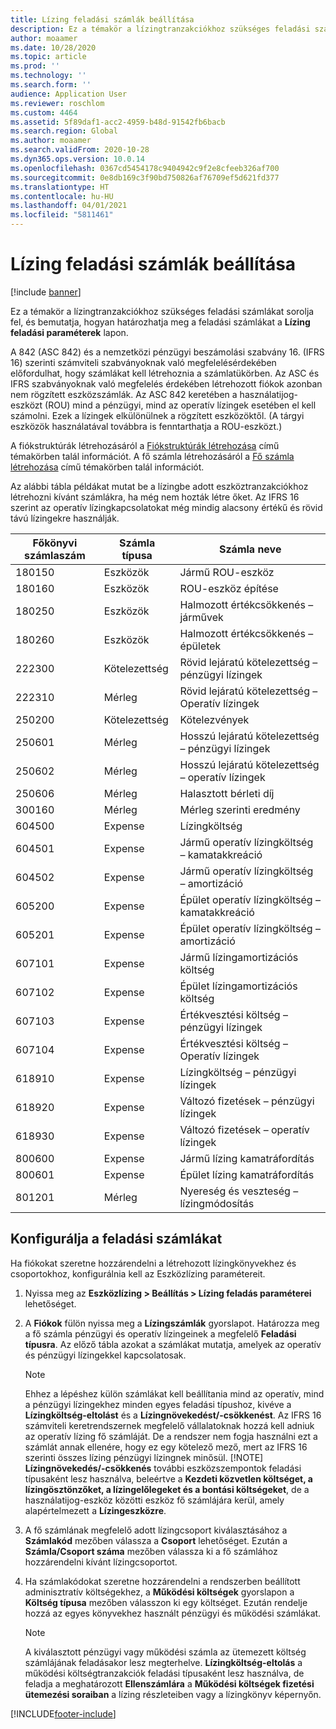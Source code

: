 ```yaml
---
title: Lízing feladási számlák beállítása
description: Ez a témakör a lízingtranzakciókhoz szükséges feladási számlákat sorolja fel, és bemutatja, hogyan határozhatja meg a feladási számlákat a Lízing feladási paraméterek lapon.
author: moaamer
ms.date: 10/28/2020
ms.topic: article
ms.prod: ''
ms.technology: ''
ms.search.form: ''
audience: Application User
ms.reviewer: roschlom
ms.custom: 4464
ms.assetid: 5f89daf1-acc2-4959-b48d-91542fb6bacb
ms.search.region: Global
ms.author: moaamer
ms.search.validFrom: 2020-10-28
ms.dyn365.ops.version: 10.0.14
ms.openlocfilehash: 0367cd5454178c9404942c9f2e8cfeeb326af700
ms.sourcegitcommit: 0e8db169c3f90bd750826af76709ef5d621fd377
ms.translationtype: HT
ms.contentlocale: hu-HU
ms.lasthandoff: 04/01/2021
ms.locfileid: "5811461"
---
```

# <a name="set-up-lease-posting-accounts"></a>Lízing feladási számlák beállítása

[!include [banner](../includes/banner.md)]

Ez a témakör a lízingtranzakciókhoz szükséges feladási számlákat sorolja fel, és bemutatja, hogyan határozhatja meg a feladási számlákat a **Lízing feladási paraméterek** lapon.

A 842 (ASC 842) és a nemzetközi pénzügyi beszámolási szabvány 16. (IFRS 16) szerinti számviteli szabványoknak való megfelelésérdekében előfordulhat, hogy számlákat kell létrehoznia a számlatükörben. Az ASC és IFRS szabványoknak való megfelelés érdekében létrehozott fiókok azonban nem rögzített eszközszámlák. Az ASC 842 keretében a használatijog-eszközt (ROU) mind a pénzügyi, mind az operatív lízingek esetében el kell számolni. Ezek a lízingek elkülönülnek a rögzített eszközöktől. (A tárgyi eszközök használatával továbbra is fenntarthatja a ROU-eszközt.)

A fiókstruktúrák létrehozásáról a [Fiókstruktúrák létrehozása](../general-ledger/tasks/create-account-structures.md) című témakörben talál információt. A fő számla létrehozásáról a [Fő számla létrehozása](../general-ledger/tasks/create-main-account.md) című témakörben talál információt.

Az alábbi tábla példákat mutat be a lízingbe adott eszköztranzakciókhoz létrehozni kívánt számlákra, ha még nem hozták létre őket. Az IFRS 16 szerint az operatív lízingkapcsolatokat még mindig alacsony értékű és rövid távú lízingekre használják.

| Főkönyvi számlaszám | Számla típusa  | Számla neve                                          |
|-----------------------|---------------|-------------------------------------------------------|
| 180150                | Eszközök         | Jármű ROU-eszköz                                     |
| 180160                | Eszközök         | ROU-eszköz építése                                    |
| 180250                | Eszközök         | Halmozott értékcsökkenés – járművek                   |
| 180260                | Eszközök         | Halmozott értékcsökkenés – épületek                  |
| 222300                | Kötelezettség     | Rövid lejáratú kötelezettség – pénzügyi lízingek                |
| 222310                | Mérleg | Rövid lejáratú kötelezettség – Operatív lízingek              |
| 250200                | Kötelezettség     | Kötelezvények                                         |
| 250601                | Mérleg | Hosszú lejáratú kötelezettség – pénzügyi lízingek                 |
| 250602                | Mérleg | Hosszú lejáratú kötelezettség – operatív lízingek               |
| 250606                | Mérleg | Halasztott bérleti díj                                         |
| 300160                | Mérleg | Mérleg szerinti eredmény                                     |
| 604500                | Expense       | Lízingköltség                                         |
| 604501                | Expense       | Jármű operatív lízingköltség – kamatakkreáció  |
| 604502                | Expense       | Jármű operatív lízingköltség – amortizáció        |
| 605200                | Expense       | Épület operatív lízingköltség – kamatakkreáció |
| 605201                | Expense       | Épület operatív lízingköltség – amortizáció       |
| 607101                | Expense       | Jármű lízingamortizációs költség                    |
| 607102                | Expense       | Épület lízingamortizációs költség                   |
| 607103                | Expense       | Értékvesztési költség – pénzügyi lízingek                   |
| 607104                | Expense       | Értékvesztési költség – Operatív lízingek                 |
| 618910                | Expense       | Lízingköltség – pénzügyi lízingek                        |
| 618920                | Expense       | Változó fizetések – pénzügyi lízingek                    |
| 618930                | Expense       | Változó fizetések – operatív lízingek                  |
| 800600                | Expense       | Jármű lízing kamatráfordítás                        |
| 800601                | Expense       | Épület lízing kamatráfordítás                       |
| 801201                | Mérleg | Nyereség és veszteség – lízingmódosítás                      |

## <a name="configure-posting-accounts"></a>Konfigurálja a feladási számlákat

Ha fiókokat szeretne hozzárendelni a létrehozott lízingkönyvekhez és csoportokhoz, konfigurálnia kell az Eszközlízing paramétereit.

1. Nyissa meg az **Eszközlízing \> Beállítás \> Lízing feladás paraméterei** lehetőséget.
2. A **Fiókok** fülön nyissa meg a **Lízingszámlák** gyorslapot. Határozza meg a fő számla pénzügyi és operatív lízingeinek a megfelelő **Feladási típusra**. Az előző tábla azokat a számlákat mutatja, amelyek az operatív és pénzügyi lízingekkel kapcsolatosak.

    > [!NOTE]
    > Ehhez a lépéshez külön számlákat kell beállítania mind az operatív, mind a pénzügyi lízingekhez minden egyes feladási típushoz, kivéve a **Lízingköltség-eltolást** és a **Lízingnövekedést/-csökkenést**. Az IFRS 16 számviteli keretrendszernek megfelelő vállalatoknak hozzá kell adniuk az operatív lízing fő számláját. De a rendszer nem fogja használni ezt a számlát annak ellenére, hogy ez egy kötelező mező, mert az IFRS 16 szerinti összes lízing pénzügyi lízingnek minősül.
    >[!NOTE]
    > **Lízingnövekedés/-csökkenés** további eszközszempontok feladási típusaként lesz használva, beleértve a **Kezdeti közvetlen költséget, a lízingösztönzőket, a lízingelőlegeket és a bontási költségeket**, de a használatijog-eszköz közötti eszköz fő számlájára kerül, amely alapértelmezett a **Lízingeszközre**.        
    
3. A fő számlának megfelelő adott lízingcsoport kiválasztásához a **Számlakód** mezőben válassza a **Csoport** lehetőséget. Ezután a **Számla/Csoport száma** mezőben válassza ki a fő számlához hozzárendelni kívánt lízingcsoportot.
4. Ha számlakódokat szeretne hozzárendelni a rendszerben beállított adminisztratív költségekhez, a **Működési költségek** gyorslapon a **Költség típusa** mezőben válasszon ki egy költséget. Ezután rendelje hozzá az egyes könyvekhez használt pénzügyi és működési számlákat.

    > [!NOTE]
    > A kiválasztott pénzügyi vagy működési számla az ütemezett költség számlájának feladásakor lesz megterhelve.
    > **Lízingköltség-eltolás** a működési költségtranzakciók feladási típusaként lesz használva, de feladja a meghatározott **Ellenszámlára** a **Működési költségek fizetési ütemezési soraiban** a lízing részleteiben vagy a lízingkönyv képernyőn.   


[!INCLUDE[footer-include](../../includes/footer-banner.md)]